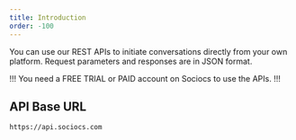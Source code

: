 ```yaml
---
title: Introduction
order: -100
---
```


You can use our REST APIs to initiate conversations directly from your own platform. Request parameters and responses are in JSON format.

!!!
You need a FREE TRIAL or PAID account on Sociocs to use the APIs.
!!!

## API Base URL

`https://api.sociocs.com`
